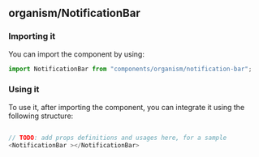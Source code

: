## organism/NotificationBar

<!-- TODO: add a description here! -->

### Importing it

You can import the component by using:

```js
import NotificationBar from "components/organism/notification-bar";
```

### Using it

To use it, after importing the component, you can integrate it using the following structure:

```js

// TODO: add props definitions and usages here, for a sample
<NotificationBar ></NotificationBar>

```